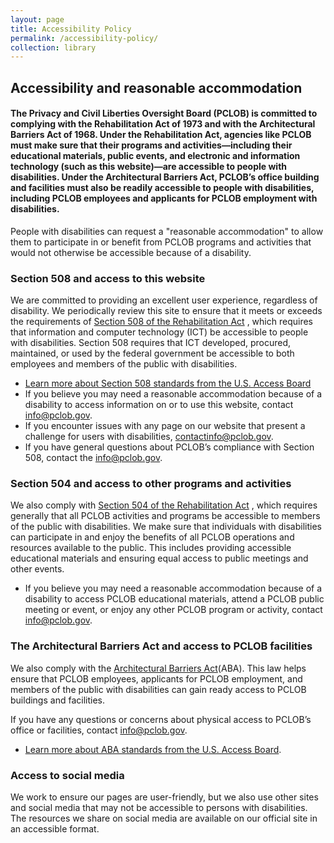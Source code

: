 ```yaml
---
layout: page
title: Accessibility Policy
permalink: /accessibility-policy/
collection: library
---
```


## Accessibility and reasonable accommodation


#### The Privacy and Civil Liberties Oversight Board (PCLOB) is committed to complying with the Rehabilitation Act of 1973 and with the Architectural Barriers Act of 1968. Under the Rehabilitation Act, agencies like PCLOB must make sure that their programs and activities—including their educational materials, public events, and electronic and information technology (such as this website)—are accessible to people with disabilities. Under the Architectural Barriers Act, PCLOB’s office building and facilities must also be readily accessible to people with disabilities, including PCLOB employees and applicants for PCLOB employment with disabilities.


People with disabilities can request a "reasonable accommodation" to allow them to participate in or benefit from PCLOB programs and activities that would not otherwise be accessible because of a disability. 


### Section 508 and access to this website  

We are committed to providing an excellent user experience, regardless of disability. We periodically review this site to ensure that it meets or exceeds the requirements of [Section 508 of the Rehabilitation Act](https://www.section508.gov/) , which requires that information and computer technology (ICT) be accessible to people with disabilities. Section 508 requires that ICT developed, procured, maintained, or used by the federal government be accessible to both employees and members of the public with disabilities. 

- [Learn more about Section 508 standards from the U.S. Access Board](https://www.access-board.gov/guidelines-and-standards/communications-and-it/about-the-section-508-standards)  
- If you believe you may need a reasonable accommodation because of a disability to access information on or to use this website, contact info@pclob.gov.  
- If you encounter issues with any page on our website that present a challenge for users with disabilities, contactinfo@pclob.gov.  
- If you have general questions about PCLOB’s compliance with Section 508, contact the info@pclob.gov.  

### Section 504 and access to other programs and activities

We also comply with [Section 504 of the Rehabilitation Act](https://www.dol.gov/oasam/regs/statutes/sec504.htm) , which requires generally that all PCLOB activities and programs be accessible to members of the public with disabilities. We make sure that individuals with disabilities can participate in and enjoy the benefits of all PCLOB operations and resources available to the public. This includes providing accessible educational materials and ensuring equal access to public meetings and other events. 

- If you believe you may need a reasonable accommodation because of a disability to access PCLOB educational materials, attend a PCLOB public meeting or event, or enjoy any other PCLOB program or activity, contact info@pclob.gov. 

### The Architectural Barriers Act and access to PCLOB facilities

We also comply with the [Architectural Barriers Act](https://www.access-board.gov/the-board/laws/architectural-barriers-act-aba)(ABA). This law helps ensure that PCLOB employees, applicants for PCLOB employment, and members of the public with disabilities can gain ready access to PCLOB buildings and facilities.  

If you have any questions or concerns about physical access to PCLOB’s office or facilities, contact info@pclob.gov. 

- [Learn more about ABA standards from the U.S. Access Board](https://www.access-board.gov/guidelines-and-standards/buildings-and-sites/about-the-aba-standards).

### Access to social media

We work to ensure our pages are user-friendly, but we also use other sites and social media that may not be accessible to persons with disabilities. The resources we share on social media are available on our official site in an accessible format.

